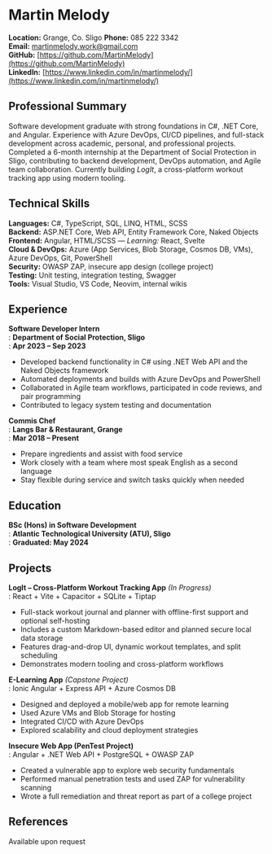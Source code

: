# Martin Melody

**Location:** Grange, Co. Sligo
**Phone:** 085 222 3342  
**Email:** martinmelody.work@gmail.com  
**GitHub:** [https://github.com/MartinMelody](https://github.com/MartinMelody)  
**LinkedIn:** [https://www.linkedin.com/in/martinmelody/](https://www.linkedin.com/in/martinmelody/)

## Professional Summary

Software development graduate with strong foundations in C#, .NET Core, and Angular. Experience with Azure DevOps, CI/CD pipelines, and full-stack development across academic, personal, and professional projects. Completed a 6-month internship at the Department of Social Protection in Sligo, contributing to backend development, DevOps automation, and Agile team collaboration. Currently building _LogIt_, a cross-platform workout tracking app using modern tooling.

## Technical Skills

**Languages:** C#, TypeScript, SQL, LINQ, HTML, SCSS  
**Backend:** ASP.NET Core, Web API, Entity Framework Core, Naked Objects  
**Frontend:** Angular, HTML/SCSS — _Learning:_ React, Svelte  
**Cloud & DevOps:** Azure (App Services, Blob Storage, Cosmos DB, VMs), Azure DevOps, Git, PowerShell  
**Security:** OWASP ZAP, insecure app design (college project)  
**Testing:** Unit testing, integration testing, Swagger  
**Tools:** Visual Studio, VS Code, Neovim, internal wikis

## Experience

**Software Developer Intern**  
: **Department of Social Protection, Sligo**  
: **Apr 2023 – Sep 2023**

- Developed backend functionality in C# using .NET Web API and the Naked Objects framework
- Automated deployments and builds with Azure DevOps and PowerShell
- Collaborated in Agile team workflows, participated in code reviews, and pair programming
- Contributed to legacy system testing and documentation

**Commis Chef**  
: **Langs Bar & Restaurant, Grange**  
: **Mar 2018 – Present**

- Prepare ingredients and assist with food service
- Work closely with a team where most speak English as a second language
- Stay flexible during service and switch tasks quickly when needed

## Education

**BSc (Hons) in Software Development**  
: **Atlantic Technological University (ATU), Sligo**  
: **Graduated: May 2024**

## Projects

**LogIt – Cross-Platform Workout Tracking App** _(In Progress)_  
: React + Vite + Capacitor + SQLite + Tiptap

- Full-stack workout journal and planner with offline-first support and optional self-hosting
- Includes a custom Markdown-based editor and planned secure local data storage
- Features drag-and-drop UI, dynamic workout templates, and split scheduling
- Demonstrates modern tooling and cross-platform workflows

**E-Learning App** _(Capstone Project)_  
: Ionic Angular + Express API + Azure Cosmos DB

- Designed and deployed a mobile/web app for remote learning
- Used Azure VMs and Blob Storage for hosting
- Integrated CI/CD with Azure DevOps
- Explored scalability and cloud deployment strategies

**Insecure Web App (PenTest Project)**  
: Angular + .NET Web API + PostgreSQL + OWASP ZAP

- Created a vulnerable app to explore web security fundamentals
- Performed manual penetration tests and used ZAP for vulnerability scanning
- Wrote a full remediation and threat report as part of a college project

## References

Available upon request
